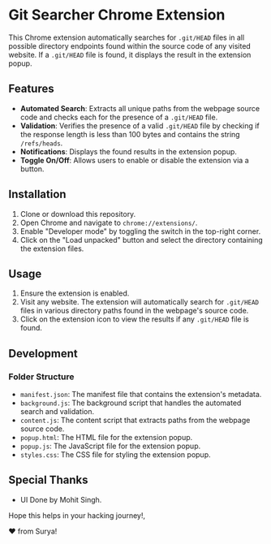 # Git Searcher Chrome Extension

This Chrome extension automatically searches for `.git/HEAD` files in all possible directory endpoints found within the source code of any visited website. If a `.git/HEAD` file is found, it displays the result in the extension popup.

## Features

- **Automated Search**: Extracts all unique paths from the webpage source code and checks each for the presence of a `.git/HEAD` file.
- **Validation**: Verifies the presence of a valid `.git/HEAD` file by checking if the response length is less than 100 bytes and contains the string `/refs/heads`.
- **Notifications**: Displays the found results in the extension popup.
- **Toggle On/Off**: Allows users to enable or disable the extension via a button.

## Installation

1. Clone or download this repository.
2. Open Chrome and navigate to `chrome://extensions/`.
3. Enable "Developer mode" by toggling the switch in the top-right corner.
4. Click on the "Load unpacked" button and select the directory containing the extension files.

## Usage

1. Ensure the extension is enabled.
2. Visit any website. The extension will automatically search for `.git/HEAD` files in various directory paths found in the webpage's source code.
3. Click on the extension icon to view the results if any `.git/HEAD` file is found.

## Development

### Folder Structure

- `manifest.json`: The manifest file that contains the extension's metadata.
- `background.js`: The background script that handles the automated search and validation.
- `content.js`: The content script that extracts paths from the webpage source code.
- `popup.html`: The HTML file for the extension popup.
- `popup.js`: The JavaScript file for the extension popup.
- `styles.css`: The CSS file for styling the extension popup.

## Special Thanks

- UI Done by Mohit Singh.



Hope this helps in your hacking journey!,

:heart: from Surya!
